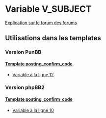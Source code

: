 # Variable V_SUBJECT
[Explication sur le forum des forums](http://forum.forumactif.com/t294113-listing-des-variables#V_SUBJECT)
## Utilisations dans les templates
### Version PunBB
#### [Template posting_confirm_code](punbb/posting_confirm_code.md)
* [Variable à la ligne 12](../punbb/posting_confirm_code.tpl#L12)
### Version phpBB2
#### [Template posting_confirm_code](subsilver/posting_confirm_code.md)
* [Variable à la ligne 10](../subsilver/posting_confirm_code.tpl#L10)